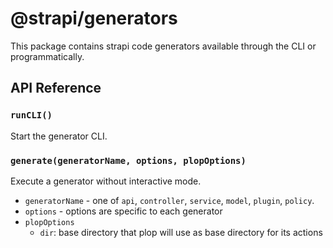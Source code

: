 # @strapi/generators

This package contains strapi code generators available through the CLI or programmatically.

## API Reference

### `runCLI()`

Start the generator CLI.

### `generate(generatorName, options, plopOptions)`

Execute a generator without interactive mode.

- `generatorName` - one of `api`, `controller`, `service`, `model`, `plugin`, `policy`.
- `options` - options are specific to each generator
- `plopOptions`
  - `dir`: base directory that plop will use as base directory for its actions
